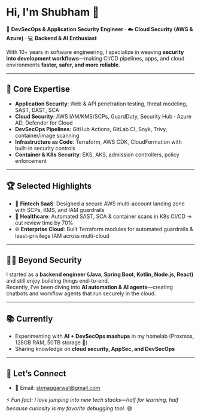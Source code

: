 # Hi, I'm Shubham 👋  

🚀 **DevSecOps & Application Security Engineer** · ☁️ **Cloud Security (AWS & Azure)** · 💻 **Backend & AI Enthusiast**  

With 10+ years in software engineering, I specialize in weaving **security into development workflows**—making CI/CD pipelines, apps, and cloud environments **faster, safer, and more reliable**.  

---

## 🔐 Core Expertise  
- **Application Security**: Web & API penetration testing, threat modeling, SAST, DAST, SCA  
- **Cloud Security**: AWS IAM/KMS/SCPs, GuardDuty, Security Hub · Azure AD, Defender for Cloud  
- **DevSecOps Pipelines**: GitHub Actions, GitLab CI, Snyk, Trivy, container/image scanning  
- **Infrastructure as Code**: Terraform, AWS CDK, CloudFormation with built-in security controls  
- **Container & K8s Security**: EKS, AKS, admission controllers, policy enforcement  

---

## 🏆 Selected Highlights  
- 🏦 **Fintech SaaS**: Designed a secure AWS multi-account landing zone with SCPs, KMS, and IAM guardrails  
- 🏥 **Healthcare**: Automated SAST, SCA & container scans in K8s CI/CD → cut review time by 70%  
- 🌐 **Enterprise Cloud**: Built Terraform modules for automated guardrails & least-privilege IAM across multi-cloud  

---

## 👨‍💻 Beyond Security  
I started as a **backend engineer (Java, Spring Boot, Kotlin, Node.js, React)** and still enjoy building things end-to-end.  
Recently, I’ve been diving into **AI automation & AI agents**—creating chatbots and workflow agents that run securely in the cloud.

---

## 📚 Currently  
- Experimenting with **AI + DevSecOps mashups** in my homelab (Proxmox, 128GB RAM, 50TB storage 🚀)  
- Sharing knowledge on **cloud security, AppSec, and DevSecOps**  

---

## 🤝 Let’s Connect  
- 📧 Email: sbmaggarwal@gmail.com

⚡ *Fun fact: I love jumping into new tech stacks—half for learning, half because curiosity is my favorite debugging tool.* 😄  

